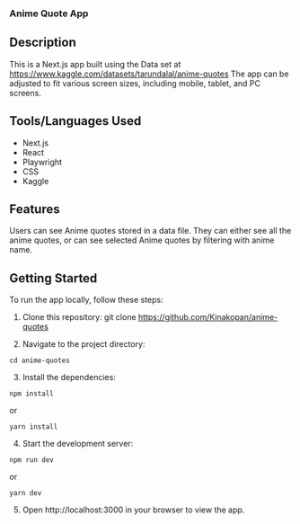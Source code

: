 ### Anime Quote App

## Description
This is a Next.js app built using the Data set at https://www.kaggle.com/datasets/tarundalal/anime-quotes The app can be adjusted to fit various screen sizes, including mobile, tablet, and PC screens.

## Tools/Languages Used

* Next.js
* React
* Playwright
* CSS
* Kaggle

## Features
Users can see Anime quotes stored in a data file.
They can either see all the anime quotes, or can see selected Anime quotes by filtering with anime name.

## Getting Started
To run the app locally, follow these steps:

1. Clone this repository:
git clone https://github.com/Kinakopan/anime-quotes

2. Navigate to the project directory:
```
cd anime-quotes

```

3. Install the dependencies:
```
npm install
```
 or
```
yarn install
```

4. Start the development server:
```
npm run dev
```
 or
```
yarn dev
```

5. Open http://localhost:3000 in your browser to view the app.
